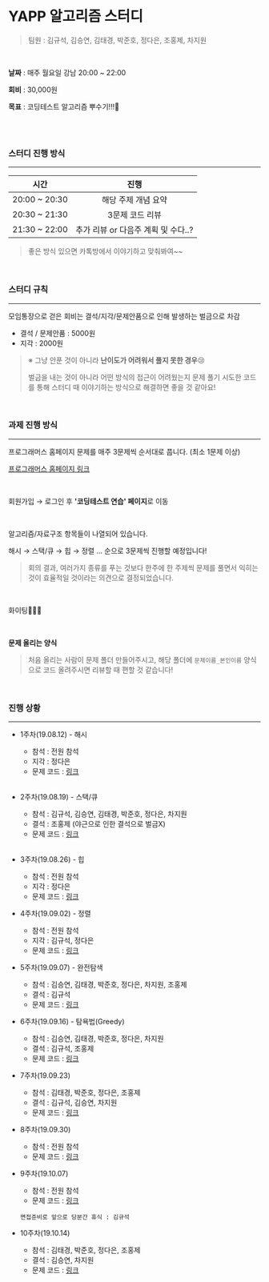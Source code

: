# YAPP 알고리즘 스터디

> 팀원 : 김규석, 김승연, 김태경, 박준호, 정다은, 조홍제, 차지원

<br>

**날짜** : 매주 월요일 강남 20:00 ~ 22:00

**회비** : 30,000원

**목표** : 코딩테스트 알고리즘 뿌수기!!!🙋

<br>

<br>

### 스터디 진행 방식

---

|     시간      |                진행                 |
| :-----------: | :---------------------------------: |
| 20:00 ~ 20:30 |         해당 주제 개념 요약         |
| 20:30 ~ 21:30 |           3문제 코드 리뷰           |
| 21:30 ~ 22:00 | 추가 리뷰 or 다음주 계획 및 수다..? |

> 좋은 방식 있으면 카톡방에서 이야기하고 맞춰봐여~~ 

<br>

### 스터디 규칙

---

모임통장으로 걷은 회비는 결석/지각/문제안품으로 인해 발생하는 벌금으로 차감

- 결석 / 문제안품 : 5000원
- 지각 : 2000원

> ※ 그냥 안푼 것이 아니라 **난이도가 어려워서 풀지 못한 경우**:cry:
>
> 벌금을 내는 것이 아니라 어떤 방식의 접근이 어려웠는지 문제 풀기 시도한 코드를 통해 스터디 때 이야기하는 방식으로 해결하면 좋을 것 같아요! 

<br>

### 과제 진행 방식

---

프로그래머스 홈페이지 문제를 매주 3문제씩 순서대로 풉니다. (최소 1문제 이상)

[프로그래머스 홈페이지 링크](<https://programmers.co.kr/>)

<br>

회원가입 → 로그인 후 **'코딩테스트 연습' 페이지**로 이동

<br>

알고리즘/자료구조 항목들이 나열되어 있습니다.

해시 → 스택/큐 → 힙 → 정렬 ... 순으로 3문제씩 진행할 예정입니다!

> 회의 결과, 여러가지 종류를 푸는 것보다 한주에 한 주제씩 문제를 풀면서 익히는 것이 효율적일 것이라는 의견으로 결정되었습니다.

<br>

화이팅👏👏👏

<br>

**문제 올리는 양식**

> 처음 올리는 사람이 문제 폴더 만들어주시고, 해당 폴더에 `문제이름_본인이름` 양식으로 코드 올려주시면 리뷰할 때 편할 것 같습니다!

<br>

### 진행 상황

---

- 1주차(19.08.12) - 해시

  - 참석 : 전원 참석
  - 지각 : 정다은
  - 문제 코드 : [링크](<https://github.com/kim6394/YAPP_Algorithm/tree/master/code/1%EC%A3%BC%EC%B0%A8>) 

  <br>

- 2주차(19.08.19) - 스택/큐

  - 참석 : 김규석, 김승연, 김태경, 박준호, 정다은, 차지원
  - 결석 : 조홍제 (야근으로 인한 결석으로 벌금X)
  - 문제 코드 : [링크](<https://github.com/kim6394/YAPP_Algorithm/tree/master/code/2%EC%A3%BC%EC%B0%A8>)

  <br>

- 3주차(19.08.26) - 힙

  - 참석 : 전원 참석
  - 지각 : 정다은
  - 문제 코드 : [링크](<https://programmers.co.kr/learn/courses/30/parts/12198>)

- 4주차(19.09.02) - 정렬

  - 참석 : 전원 참석
  - 지각 : 김규석, 정다은
  - 문제 코드 : [링크](<https://programmers.co.kr/learn/courses/30/parts/12230>)

- 5주차(19.09.07) - 완전탐색

  - 참석 : 김승연, 김태경, 박준호, 정다은, 차지원, 조홍제
  - 결석 : 김규석
  - 문제 코드 : [링크](<https://programmers.co.kr/learn/courses/30/parts/12244>)

- 6주차(19.09.16) - 탐욕법(Greedy)

  - 참석 : 김승연, 김태경, 박준호, 정다은, 차지원
  - 결석 : 김규석, 조홍제
  - 문제 코드 : [링크](<https://programmers.co.kr/learn/courses/30/parts/12244>)

- 7주차(19.09.23)

  - 참석 : 김태경, 박준호, 정다은, 조홍제
  - 결석 : 김규석, 김승연, 차지원
  - 문제 코드 : [링크](<https://programmers.co.kr/learn/courses/30/parts/12263>)

- 8주차(19.09.30)

  - 참석 : 전원 참석
  - 문제 코드 : [링크](<https://programmers.co.kr/learn/courses/30/parts/12421>)

- 9주차(19.10.07)

  - 참석 : 전원 참석
  - 문제 코드 : [링크](<https://programmers.co.kr/learn/courses/30/parts/12486>)

  `면접준비로 앞으로 당분간 휴식 : 김규석`

- 10주차(19.10.14)

  - 참석 : 김태경, 박준호, 정다은, 조홍제
  - 결석 : 김승연, 차지원
  - 문제 코드 : [링크](https://programmers.co.kr/learn/courses/30/parts/14393)



